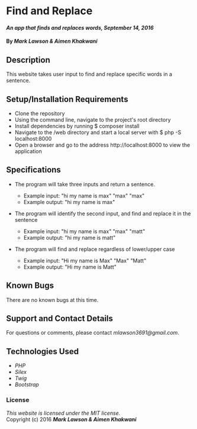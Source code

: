 # Find and Replace

#### _An app that finds and replaces words, September 14, 2016_

#### By _**Mark Lawson & Aimen Khakwani**_

## Description

This website takes user input to find and replace specific words in a sentence.

## Setup/Installation Requirements

* Clone the repository
* Using the command line, navigate to the project's root directory
* Install dependencies by running $ composer install
* Navigate to the /web directory and start a local server with $ php -S localhost:8000
* Open a browser and go to the address http://localhost:8000 to view the application

## Specifications

* The program will take three inputs and return a sentence.
    * Example input: "hi my name is max" "max" "max"
    * Example output: "hi my name is max"

* The program will identify the second input, and find and replace it in the sentence
    * Example input: "hi my name is max" "max" "matt"
    * Example output: "hi my name is matt"

* The program will find and replace regardless of lower/upper case
    * Example input: "Hi my name is Max" "Max" "Matt"
    * Example output: "Hi my name is Matt"

## Known Bugs

There are no known bugs at this time.

## Support and Contact Details

For questions or comments, please contact _mlawson3691@gmail.com_.

## Technologies Used

* _PHP_
* _Silex_
* _Twig_
* _Bootstrap_

### License

*This website is licensed under the MIT license.*  
Copyright (c) 2016 **_Mark Lawson & Aimen Khakwani_**
